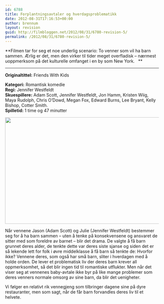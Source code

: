 ```yaml
---
id: 6788
title: Forplantningsavtaler og hverdagsproblematikk
date: 2012-08-31T17:16:53+00:00
author: brennum
layout: revision
guid: http://filmbloggen.net/2012/08/31/6780-revision-5/
permalink: /2012/08/31/6780-revision-5/
---
```

**Filmen tar for seg et noe underlig scenario: To venner som vil ha barn sammen. Ærlig er det, men den virker til tider meget overfladisk &#8211; nærmest uoppmerksom på det kulturelle omfanget i en by som New York.   **  
****

**<!--more-->Originaltittel:** Friends With Kids

  
**Kategori:** Romantisk komedie  
**Regi:** Jennifer Westfeldt  
**Skuespillere:** Adam Scott, Jennifer Westfeldt, Jon Hamm, Kristen Wiig, Maya Rudolph, Chris O&#8217;Dowd, Megan Fox, Edward Burns, Lee Bryant, Kelly Bishop, Cotter Smith.  
**Spilletid:** 1 time og 47 minutter

<a href="http://filmbloggen.net/?attachment_id=6785" rel="attachment wp-att-6785"><img class="alignnone size-large wp-image-6785" src="http://filmbloggen.net/wp-content/uploads//2012/08/Friends-With-Kids-4-620x349.jpg" alt="" width="620" height="349" /></a>

Når vennene Jason (Adam Scott) og Julie (Jennifer Westfeldt) bestemmer seg for å ha barn sammen &#8211; uten å tenke på konsekvensene og ansvaret de sitter med som foreldre av barnet &#8211; blir det drama. De valgte å få barn grunnet deres alder, de tenkte dette var deres siste sjanse og siden det er så lekende lett for folk i øvre middelklasse å få barn så tenkte de: Hvorfor ikke? Vennene deres, som også har små barn, sliter i hverdagen med å holde orden. De lever et problematisk liv der deres barn krever all oppmerksomhet, så det blir ingen tid til romantiske utflukter. Men når det viser seg at vennenes baby-avtale ikke byr på like mange problemer som deres venners normale omsorg av sine barn, da blir det uenigheter.

Vi følger en relativt rik vennegjeng som tilbringer dagene sine på dyre restauranter, men som sagt, når de får barn forvandles deres liv til et helvete.